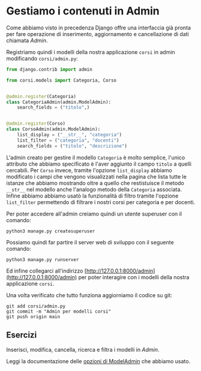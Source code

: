 # Gestiamo i contenuti in Admin

Come abbiamo visto in precedenza Django offre una interfaccia già pronta per fare operazione di
inserimento, aggiornamento e cancellazione di dati chiamata *Admin*.

Registriamo quindi i modelli della nostra applicazione `corsi` in admin modificando `corsi/admin.py`:

```python
from django.contrib import admin

from corsi.models import Categoria, Corso


@admin.register(Categoria)
class CategoriaAdmin(admin.ModelAdmin):
    search_fields = ("titolo",)


@admin.register(Corso)
class CorsoAdmin(admin.ModelAdmin):
    list_display = ("__str__", "categoria")
    list_filter = ("categoria", "docenti")
    search_fields = ("titolo", "descrizione")
```

L'admin creato per gestire il modello `Categoria` è molto semplice, l'unico attributo che abbiamo
specificato è l'aver aggiunto il campo `titolo` a quelli cercabili.
Per `Corso` invece, tramite l'opzione `list_display` abbiamo modificato i campi che vengono visualizzati
nella pagina che lista tutte le istanze che abbiamo mostrando oltre a quello che restistuisce il metodo
`__str__` nel modello anche l'analogo metodo della `Categoria` associata.
Infine abbiamo abbiamo usatò la funzionalità di filtro tramite l'opzione `list_filter` permettendo di
filtrare i nostri corsi per categoria e per docenti.

Per poter accedere all'admin creiamo quindi un utente superuser con il comando:

```shell
python3 manage.py createsuperuser
```

Possiamo quindi far partire il server web di sviluppo con il seguente comando:

```shell
python3 manage.py runserver
```

Ed infine collegarci all'indirizzo [http://127.0.0.1:8000/admin](http://127.0.0.1:8000/admin) per poter
interagire con i modelli della nostra applicazione `corsi`.

Una volta verificato che tutto funziona aggiorniamo il codice su git:

```shell
git add corsi/admin.py
git commit -m "Admin per modelli corsi"
git push origin main
```

## Esercizi

Inserisci, modifica, cancella, ricerca e filtra i modelli in *Admin*.

Leggi la documentazione delle
[opzioni di ModelAdmin](https://docs.djangoproject.com/en/3.1/ref/contrib/admin/#modeladmin-options)
che abbiamo usato.
